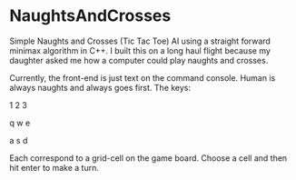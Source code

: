 # NaughtsAndCrosses
Simple Naughts and Crosses (Tic Tac Toe) AI using a straight forward minimax algorithm in C++.  I built this on a long haul flight because my daughter asked me how a computer could play naughts and crosses.

Currently, the front-end is just text on the command console.  Human is always naughts and always goes first.  The keys:

1 2 3

q w e

a s d

Each correspond to a grid-cell on the game board.  Choose a cell and then hit enter to make a turn.
